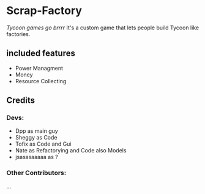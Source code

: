 # Scrap-Factory
*Tycoon games go brrrr*
It's a custom game that lets people build Tycoon like factories.

## included features
- Power Managment
- Money
- Resource Collecting

## Credits
### Devs:
- Dpp as main guy
- Sheggy as Code
- Tofix as Code and Gui
- Nate as Refactorying and Code also Models
- jsasasaaaaa as ?
### Other Contributors:
...
